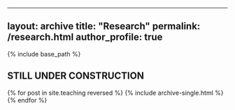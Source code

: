 
---
layout: archive
title: "Research"
permalink: /research.html
author_profile: true
---

{% include base_path %}

## STILL UNDER CONSTRUCTION
{% for post in site.teaching reversed %}
  {% include archive-single.html %}
{% endfor %}
